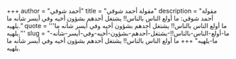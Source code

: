 +++
author = "أحمد شوقي"
title = "مقولة أحمد شوقي"
description = "مقولة أحمد شوقي: ما أولع الناس بالناس!! يشتغل أحدهم بشؤون أخيه وفي أيسر شأنه ما يلهيه."
quote = '''ما أولع الناس بالناس!! يشتغل أحدهم بشؤون أخيه وفي أيسر شأنه ما يلهيه.''' 
slug = "ما-أولع-الناس-بالناس!!-يشتغل-أحدهم-بشؤون-أخيه-وفي-أيسر-شأنه-ما-يلهيه"
+++
ما أولع الناس بالناس!! يشتغل أحدهم بشؤون أخيه وفي أيسر شأنه ما يلهيه.
